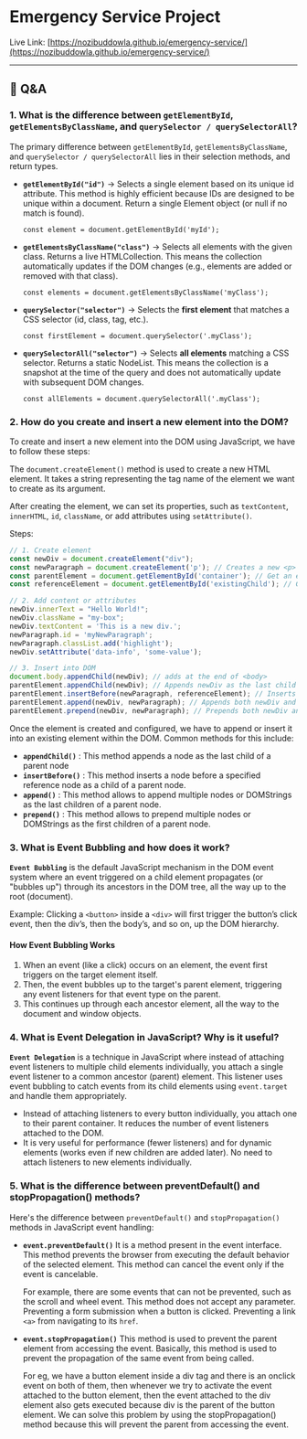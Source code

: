# Emergency Service Project

Live Link: [https://nozibuddowla.github.io/emergency-service/](https://nozibuddowla.github.io/emergency-service/)

---

## 📌 Q&A

### 1. What is the difference between `getElementById`, `getElementsByClassName`, and `querySelector / querySelectorAll`?

The primary difference between `getElementById`, `getElementsByClassName`, and `querySelector / querySelectorAll` lies in their selection methods, and return types.

- **`getElementById("id")`** → Selects a single element based on its unique id attribute. This method is highly efficient because IDs are designed to be unique within a document. Return a single Element object (or null if no match is found).

    `const element = document.getElementById('myId');`
  
- **`getElementsByClassName("class")`** → Selects all elements with the given class. Returns a live HTMLCollection. This means the collection automatically updates if the DOM changes (e.g., elements are added or removed with that class).

    `const elements = document.getElementsByClassName('myClass');`

- **`querySelector("selector")`** → Selects the **first element** that matches a CSS selector (id, class, tag, etc.).  

    `const firstElement = document.querySelector('.myClass');`

- **`querySelectorAll("selector")`** → Selects **all elements** matching a CSS selector. Returns a static NodeList. This means the collection is a snapshot at the time of the query and does not automatically update with subsequent DOM changes.

    `const allElements = document.querySelectorAll('.myClass'); `


### 2. How do you create and insert a new element into the DOM?

To create and insert a new element into the DOM using JavaScript, we have to follow these steps:

The `document.createElement()` method is used to create a new HTML element. It takes a string representing the tag name of the element we want to create as its argument. 

After creating the element, we can set its properties, such as `textContent`, `innerHTML`, `id`, `className`, or add attributes using `setAttribute()`.

Steps:
```js
// 1. Create element
const newDiv = document.createElement("div");
const newParagraph = document.createElement('p'); // Creates a new <p> element
const parentElement = document.getElementById('container'); // Get an existing parent element
const referenceElement = document.getElementById('existingChild'); // Get a child element to insert before

// 2. Add content or attributes
newDiv.innerText = "Hello World!";
newDiv.className = "my-box";
newDiv.textContent = 'This is a new div.';
newParagraph.id = 'myNewParagraph';
newParagraph.classList.add('highlight');
newDiv.setAttribute('data-info', 'some-value');

// 3. Insert into DOM
document.body.appendChild(newDiv); // adds at the end of <body>
parentElement.appendChild(newDiv); // Appends newDiv as the last child of 'container'
parentElement.insertBefore(newParagraph, referenceElement); // Inserts newParagraph before 'existingChild'
parentElement.append(newDiv, newParagraph); // Appends both newDiv and newParagraph
parentElement.prepend(newDiv, newParagraph); // Prepends both newDiv and newParagraph
```
Once the element is created and configured, we have to append or insert it into an existing element within the DOM. Common methods for this include:

- **`appendChild()`** : This method appends a node as the last child of a parent node
- **`insertBefore()`** : This method inserts a node before a specified reference node as a child of a parent node.
- **`append()`** : This method allows to append multiple nodes or DOMStrings as the last children of a parent node.
- **`prepend()`** : This method allows to prepend multiple nodes or DOMStrings as the first children of a parent node.


### 3. What is Event Bubbling and how does it work?

**`Event Bubbling`** is the default JavaScript mechanism in the DOM event system where an event triggered on a child element propagates (or "bubbles up") through its ancestors in the DOM tree, all the way up to the root (document).

Example: Clicking a `<button>` inside a `<div>` will first trigger the button’s click event, then the div’s, then the body’s, and so on, up the DOM hierarchy.

#### How Event Bubbling Works

1. When an event (like a click) occurs on an element, the event first triggers on the target element itself.
2. Then, the event bubbles up to the target's parent element, triggering any event listeners for that event type on the parent.
3. This continues up through each ancestor element, all the way to the document and window objects.


### 4. What is Event Delegation in JavaScript? Why is it useful?

**`Event Delegation`** is a technique in JavaScript where instead of attaching event listeners to multiple child elements individually, you attach a single event listener to a common ancestor (parent) element. This listener uses event bubbling to catch events from its child elements using `event.target` and handle them appropriately.

- Instead of attaching listeners to every button individually, you attach one to their parent container. It reduces the number of event listeners attached to the DOM.
- It is very useful for performance (fewer listeners) and for dynamic elements (works even if new children are added later). No need to attach listeners to new elements individually.


### 5. What is the difference between preventDefault() and stopPropagation() methods?

Here's the difference between `preventDefault()` and `stopPropagation()` methods in JavaScript event handling:

- **`event.preventDefault()`**
    It is a method present in the event interface. This method prevents the browser from executing the default behavior of the selected element. This method can cancel the event only if the event is cancelable. 
    
    For example, there are some events that can not be prevented, such as the scroll and wheel event. This method does not accept any parameter. Preventing a form submission when a button is clicked. Preventing a link `<a>` from navigating to its `href`.

- **`event.stopPropagation()`**
    This method is used to prevent the parent element from accessing the event. Basically, this method is used to prevent the propagation of the same event from being called. 

    For eg,  we have a button element inside a div tag and there is an onclick event on both of them, then whenever we try to activate the event attached to the button element, then the event attached to the div element also gets executed because div is the parent of the button element. We can solve this problem by using the stopPropagation() method because this will prevent the parent from accessing the event.

